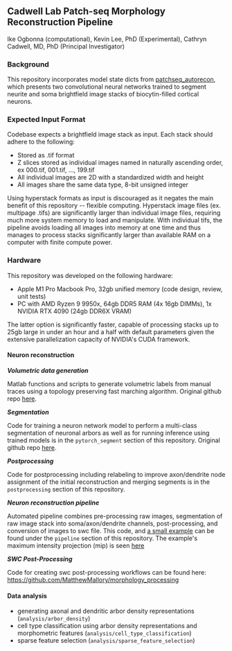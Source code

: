 ## Cadwell Lab Patch-seq Morphology Reconstruction Pipeline
Ike Ogbonna (computational), Kevin Lee, PhD (Experimental), Cathryn Cadwell, MD, PhD (Principal Investigator)

### Background
This repository incorporates model state dicts from [patchseq_autorecon](https://www.nature.com/articles/s41467-024-50728-9), which presents two convolutional neural networks trained to segment neurite and soma brightfield image stacks of biocytin-filled cortical neurons.

### Expected Input Format
Codebase expects a brightfield image stack as input. Each stack should adhere to the following:
- Stored as .tif format
- Z slices stored as individual images named in naturally ascending order, ex 000.tif, 001.tif, ..., 199.tif
- All individual images are 2D with a standardized width and height
- All images share the same data type, 8-bit unsigned integer

Using hyperstack formats as input is discouraged as it negates the main benefit of this repository -- flexible computing. Hyperstack image files  (ex. multipage .tifs) are significantly larger than individual image files, requiring much more system memory to load and manipulate. With individual tifs, the pipeline avoids loading all images into memory at one time and thus manages to process stacks significantly larger than available RAM on a computer with finite compute power.
 
### Hardware
This repository was developed on the following hardware:
- Apple M1 Pro Macbook Pro, 32gb unified memory (code design, review, unit tests)
- PC with AMD Ryzen 9 9950x, 64gb DDR5 RAM (4x 16gb DIMMs), 1x NVIDIA RTX 4090 (24gb DDR6X VRAM)

The latter option is significantly faster, capable of processing stacks up to 25gb large in under an hour and a half with default parameters given the extensive parallelization capacity of NVIDIA's CUDA framework.

#### Neuron reconstruction

***Volumetric data generation***

Matlab functions and scripts to generate volumetric labels from manual traces using a topology preserving fast marching algorithm.
Original github repo [here](https://github.com/rhngla/topo-preserve-fastmarching).

***Segmentation***

Code for training a neuron network model to perform a multi-class segmentation of neuronal arbors as well as for running inference using trained models is in the `pytorch_segment` section of this repository.
Original github repo [here](https://github.com/jgornet/NeuroTorch).

***Postprocessing***

Code for postprocessing including relabeling to improve axon/dendrite node assignment of the initial reconstruction and merging segments is in the `postprocessing` section of this repository.

***Neuron reconstruction pipeline***

Automated pipeline combines pre-processing raw images, segmentation of raw image stack into soma/axon/dendrite channels, post-processing, and conversion of images to swc file. This code, and [a small example](https://github.com/ogliko/patchseq-autorecon/blob/master/pipeline/example_pipeline.sh) can be found under the `pipeline` section of this repository. The example's maximum intensity projection (mip) is seen [here](https://github.com/ogliko/patchseq-autorecon/blob/master/pipeline/Example_Specimen_2112/example_specimen.PNG) 
 
***SWC Post-Processing***

Code for creating swc post-processing workflows can be found here:
 https://github.com/MatthewMallory/morphology_processing 

#### Data analysis

 - generating axonal and dendritic arbor density representations (`analysis/arbor_density`)
 - cell type classification using arbor density representations and morphometric features (`analysis/cell_type_classification`)
 - sparse feature selection (`analysis/sparse_feature_selection`)